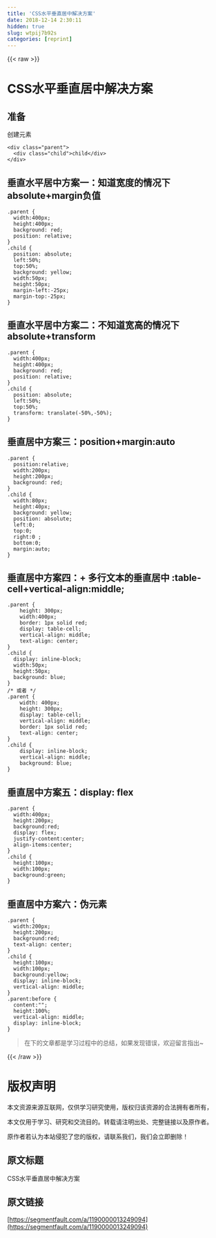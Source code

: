 ```yaml
---
title: 'CSS水平垂直居中解决方案' 
date: 2018-12-14 2:30:11
hidden: true
slug: wtpij7b92s
categories: [reprint]
---
```


{{< raw >}}

                    
<h1 id="articleHeader0">CSS水平垂直居中解决方案</h1>
<h2 id="articleHeader1">准备</h2>
<p>创建元素</p>
<div class="widget-codetool" style="display:none;">
      <div class="widget-codetool--inner">
      <span class="selectCode code-tool" data-toggle="tooltip" data-placement="top" title="" data-original-title="全选"></span>
      <span type="button" class="copyCode code-tool" data-toggle="tooltip" data-placement="top" data-clipboard-text="<div class=&quot;parent&quot;>
  <div class=&quot;child&quot;>child</div>
</div>" title="" data-original-title="复制"></span>
      <span type="button" class="saveToNote code-tool" data-toggle="tooltip" data-placement="top" title="" data-original-title="放进笔记"></span>
      </div>
      </div><pre class="xml hljs"><code class="html"><span class="hljs-tag">&lt;<span class="hljs-name">div</span> <span class="hljs-attr">class</span>=<span class="hljs-string">"parent"</span>&gt;</span>
  <span class="hljs-tag">&lt;<span class="hljs-name">div</span> <span class="hljs-attr">class</span>=<span class="hljs-string">"child"</span>&gt;</span>child<span class="hljs-tag">&lt;/<span class="hljs-name">div</span>&gt;</span>
<span class="hljs-tag">&lt;/<span class="hljs-name">div</span>&gt;</span></code></pre>
<h2 id="articleHeader2">垂直水平居中方案一：知道宽度的情况下 absolute+margin负值</h2>
<div class="widget-codetool" style="display:none;">
      <div class="widget-codetool--inner">
      <span class="selectCode code-tool" data-toggle="tooltip" data-placement="top" title="" data-original-title="全选"></span>
      <span type="button" class="copyCode code-tool" data-toggle="tooltip" data-placement="top" data-clipboard-text=".parent {
  width:400px;
  height:400px;
  background: red;
  position: relative;
}
.child {
  position: absolute;
  left:50%;
  top:50%;
  background: yellow;
  width:50px;
  height:50px;
  margin-left:-25px;
  margin-top:-25px;
}" title="" data-original-title="复制"></span>
      <span type="button" class="saveToNote code-tool" data-toggle="tooltip" data-placement="top" title="" data-original-title="放进笔记"></span>
      </div>
      </div><pre class="xml hljs"><code class="html">.parent {
  width:400px;
  height:400px;
  background: red;
  position: relative;
}
.child {
  position: absolute;
  left:50%;
  top:50%;
  background: yellow;
  width:50px;
  height:50px;
  margin-left:-25px;
  margin-top:-25px;
}</code></pre>
<h2 id="articleHeader3">垂直水平居中方案二：不知道宽高的情况下 absolute+transform</h2>
<div class="widget-codetool" style="display:none;">
      <div class="widget-codetool--inner">
      <span class="selectCode code-tool" data-toggle="tooltip" data-placement="top" title="" data-original-title="全选"></span>
      <span type="button" class="copyCode code-tool" data-toggle="tooltip" data-placement="top" data-clipboard-text=".parent {
  width:400px;
  height:400px;
  background: red;
  position: relative;
}
.child {
  position: absolute;
  left:50%;
  top:50%;
  transform: translate(-50%,-50%);
}" title="" data-original-title="复制"></span>
      <span type="button" class="saveToNote code-tool" data-toggle="tooltip" data-placement="top" title="" data-original-title="放进笔记"></span>
      </div>
      </div><pre class="xml hljs"><code class="html">.parent {
  width:400px;
  height:400px;
  background: red;
  position: relative;
}
.child {
  position: absolute;
  left:50%;
  top:50%;
  transform: translate(-50%,-50%);
}</code></pre>
<h2 id="articleHeader4">垂直居中方案三：position+margin:auto</h2>
<div class="widget-codetool" style="display:none;">
      <div class="widget-codetool--inner">
      <span class="selectCode code-tool" data-toggle="tooltip" data-placement="top" title="" data-original-title="全选"></span>
      <span type="button" class="copyCode code-tool" data-toggle="tooltip" data-placement="top" data-clipboard-text=".parent {
  position:relative;
  width:200px;
  height:200px;
  background: red;
}
.child {
  width:80px;
  height:40px;
  background: yellow;
  position: absolute;
  left:0;
  top:0;
  right:0 ;
  bottom:0;
  margin:auto;
}" title="" data-original-title="复制"></span>
      <span type="button" class="saveToNote code-tool" data-toggle="tooltip" data-placement="top" title="" data-original-title="放进笔记"></span>
      </div>
      </div><pre class="xml hljs"><code class="html">.parent {
  position:relative;
  width:200px;
  height:200px;
  background: red;
}
.child {
  width:80px;
  height:40px;
  background: yellow;
  position: absolute;
  left:0;
  top:0;
  right:0 ;
  bottom:0;
  margin:auto;
}</code></pre>
<h2 id="articleHeader5">垂直居中方案四：+ 多行文本的垂直居中 :table-cell+vertical-align:middle;</h2>
<div class="widget-codetool" style="display:none;">
      <div class="widget-codetool--inner">
      <span class="selectCode code-tool" data-toggle="tooltip" data-placement="top" title="" data-original-title="全选"></span>
      <span type="button" class="copyCode code-tool" data-toggle="tooltip" data-placement="top" data-clipboard-text=".parent {
    height: 300px;
    width:400px;
    border: 1px solid red;
    display: table-cell;
    vertical-align: middle;
    text-align: center;
}
.child {
  display: inline-block;
  width:50px;
  height:50px;
  background: blue;
}
/* 或者 */
.parent {
    width: 400px;
    height: 300px;
    display: table-cell;
    vertical-align: middle;
    border: 1px solid red;
    text-align: center;
}
.child {
    display: inline-block;
    vertical-align: middle;
    background: blue;
}" title="" data-original-title="复制"></span>
      <span type="button" class="saveToNote code-tool" data-toggle="tooltip" data-placement="top" title="" data-original-title="放进笔记"></span>
      </div>
      </div><pre class="xml hljs"><code class="html">.parent {
    height: 300px;
    width:400px;
    border: 1px solid red;
    display: table-cell;
    vertical-align: middle;
    text-align: center;
}
.child {
  display: inline-block;
  width:50px;
  height:50px;
  background: blue;
}
/* 或者 */
.parent {
    width: 400px;
    height: 300px;
    display: table-cell;
    vertical-align: middle;
    border: 1px solid red;
    text-align: center;
}
.child {
    display: inline-block;
    vertical-align: middle;
    background: blue;
}</code></pre>
<h2 id="articleHeader6">垂直居中方案五：display: flex</h2>
<div class="widget-codetool" style="display:none;">
      <div class="widget-codetool--inner">
      <span class="selectCode code-tool" data-toggle="tooltip" data-placement="top" title="" data-original-title="全选"></span>
      <span type="button" class="copyCode code-tool" data-toggle="tooltip" data-placement="top" data-clipboard-text=".parent {
  width:400px;
  height:200px;
  background:red;
  display: flex;
  justify-content:center;
  align-items:center;
}
.child {
  height:100px;
  width:100px;
  background:green;
}" title="" data-original-title="复制"></span>
      <span type="button" class="saveToNote code-tool" data-toggle="tooltip" data-placement="top" title="" data-original-title="放进笔记"></span>
      </div>
      </div><pre class="xml hljs"><code class="html">.parent {
  width:400px;
  height:200px;
  background:red;
  display: flex;
  justify-content:center;
  align-items:center;
}
.child {
  height:100px;
  width:100px;
  background:green;
}</code></pre>
<h2 id="articleHeader7">垂直居中方案六：伪元素</h2>
<div class="widget-codetool" style="display:none;">
      <div class="widget-codetool--inner">
      <span class="selectCode code-tool" data-toggle="tooltip" data-placement="top" title="" data-original-title="全选"></span>
      <span type="button" class="copyCode code-tool" data-toggle="tooltip" data-placement="top" data-clipboard-text=".parent {
  width:200px;
  height:200px;
  background:red;
  text-align: center;
}
.child {
  height:100px;
  width:100px;
  background:yellow;
  display: inline-block;
  vertical-align: middle;
}
.parent:before {
  content:&quot;&quot;;
  height:100%;
  vertical-align: middle;
  display: inline-block;
}" title="" data-original-title="复制"></span>
      <span type="button" class="saveToNote code-tool" data-toggle="tooltip" data-placement="top" title="" data-original-title="放进笔记"></span>
      </div>
      </div><pre class="xml hljs"><code class="html">.parent {
  width:200px;
  height:200px;
  background:red;
  text-align: center;
}
.child {
  height:100px;
  width:100px;
  background:yellow;
  display: inline-block;
  vertical-align: middle;
}
.parent:before {
  content:"";
  height:100%;
  vertical-align: middle;
  display: inline-block;
}</code></pre>
<blockquote>在下的文章都是学习过程中的总结，如果发现错误，欢迎留言指出~</blockquote>

                
{{< /raw >}}

# 版权声明
本文资源来源互联网，仅供学习研究使用，版权归该资源的合法拥有者所有，

本文仅用于学习、研究和交流目的。转载请注明出处、完整链接以及原作者。

原作者若认为本站侵犯了您的版权，请联系我们，我们会立即删除！

## 原文标题
CSS水平垂直居中解决方案

## 原文链接
[https://segmentfault.com/a/1190000013249094](https://segmentfault.com/a/1190000013249094)

